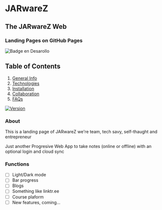 # JARwareZ
## The JARwareZ Web
### Landing Pages on GitHub Pages

  ![Badge en Desarollo](https://img.shields.io/badge/STATUS-EN%20DESAROLLO-green)

## Table of Contents
1. [General Info](#general-info)
2. [Technologies](#technologies)
3. [Installation](#installation)
4. [Collaboration](#collaboration)
5. [FAQs](#faqs)

[![Version](0.1)](0.1)

### About

This is a landing page of JARwareZ we're team, tech savy, self-thaught and entrepreneur

Just another Progresive Web App to take notes (online or offline)
with an optional login and cloud sync

### Functions
- [ ] Light/Dark mode
- [ ] Bar progress
- [ ] Blogs
- [ ] Something like linktr.ee
- [ ] Course plaform
- [ ] New features, coming...
